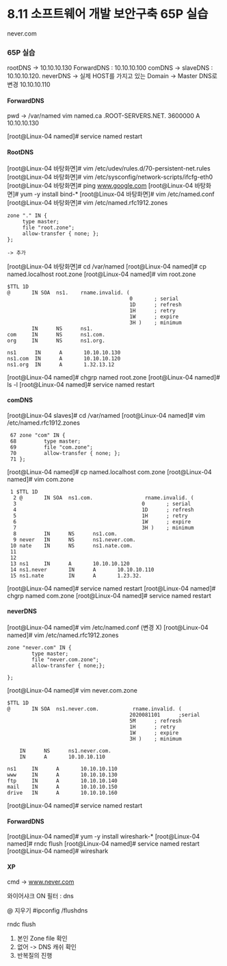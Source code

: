 # 8.11 소프트웨어 개발 보안구축 65P 실습

never.com

### 65P 실습

rootDNS -> 10.10.10.130
ForwardDNS : 10.10.10.100
comDNS -> slaveDNS : 10.10.10.120.
neverDNS -> 실제 HOST를 가지고 있는 Domain
 -> Master DNS로 변경 10.10.10.110

#### ForwardDNS

pwd -> /var/named
vim named.ca
.ROOT-SERVERS.NET.      3600000      A     10.10.10.130

[root@Linux-04 named]# service named restart

#### RootDNS

[root@Linux-04 바탕화면]# vim /etc/udev/rules.d/70-persistent-net.rules 
[root@Linux-04 바탕화면]# vim /etc/sysconfig/network-scripts/ifcfg-eth0
[root@Linux-04 바탕화면]# ping www.google.com
[root@Linux-04 바탕화면]# yum -y install bind-*
[root@Linux-04 바탕화면]# vim /etc/named.conf
[root@Linux-04 바탕화면]# vim /etc/named.rfc1912.zones

```
zone "." IN {
     type master;
     file "root.zone";
     allow-transfer { none; };
};

-> 추가
```

[root@Linux-04 바탕화면]# cd /var/named
[root@Linux-04 named]# cp named.localhost root.zone
[root@Linux-04 named]# vim root.zone

```
$TTL 1D
@       IN SOA  ns1.    rname.invalid. (
                                        0       ; serial
                                        1D      ; refresh
                                        1H      ; retry
                                        1W      ; expire
                                        3H )    ; minimum
        IN      NS      ns1.
com     IN      NS      ns1.com.
org     IN      NS      ns1.org.

ns1      IN      A       10.10.10.130
ns1.com  IN      A       10.10.10.120
ns1.org  IN      A       1.32.13.12
```

[root@Linux-04 named]# chgrp named root.zone
[root@Linux-04 named]# ls -l
[root@Linux-04 named]# service named restart

#### comDNS

[root@Linux-04 slaves]# cd /var/named
[root@Linux-04 named]# vim /etc/named.rfc1912.zones

```
 67 zone "com" IN {
 68         type master;
 69         file "com.zone";
 70         allow-transfer { none; };
 71 };
```

[root@Linux-04 named]# cp named.localhost com.zone
[root@Linux-04 named]# vim com.zone

```
 1 $TTL 1D
  2 @       IN SOA  ns1.com.                 rname.invalid. (
  3                                         0       ; serial
  4                                         1D      ; refresh
  5                                         1H      ; retry
  6                                         1W      ; expire
  7                                         3H )    ; minimum
  8         IN      NS      ns1.com.
  9 never   IN      NS      ns1.never.com.
 10 nate    IN      NS      ns1.nate.com.
 11 
 12 
 13 ns1     IN      A       10.10.10.120
 14 ns1.never       IN      A       10.10.10.110
 15 ns1.nate        IN      A       1.23.32.
```

[root@Linux-04 named]# service named restart
[root@Linux-04 named]# chgrp named com.zone
[root@Linux-04 named]# service named restart

#### neverDNS

[root@Linux-04 named]# vim /etc/named.conf (변경 X)
[root@Linux-04 named]# vim /etc/named.rfc1912.zones

```
zone "never.com" IN {
        type master;
        file "never.com.zone";
        allow-transfer { none;};

};
```

[root@Linux-04 named]# vim never.com.zone

```
$TTL 1D
@       IN SOA  ns1.never.com.           rname.invalid. (
                                        2020081101      ;serial
                                        5M      ; refresh
                                        1H      ; retry
                                        1W      ; expire
                                        3H )    ; minimum

​    IN      NS      ns1.never.com.
​    IN      A       10.10.10.110

ns1     IN      A       10.10.10.110
www     IN      A       10.10.10.130
ftp     IN      A       10.10.10.140
mail    IN      A       10.10.10.150
drive   IN      A       10.10.10.160
```

[root@Linux-04 named]# service named restart

#### ForwardDNS

[root@Linux-04 named]# yum -y install wireshark-* 
[root@Linux-04 named]# rndc flush
[root@Linux-04 named]# service named restart
[root@Linux-04 named]# wireshark

#### XP

cmd -> www.never.com

와이어샤크 ON
필터 : dns

@ 지우기
#ipconfig /flushdns



rndc flush

1. 본인 Zone file 확인
2. 없어 -> DNS 캐쉬 확인
3. 반복질의 진행
